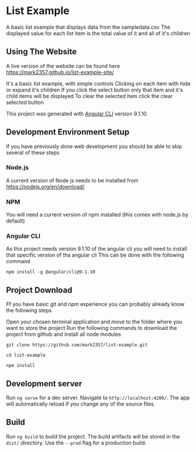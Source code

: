 # List Example
A basic list example that displays data from the sampledata.csv
The displayed value for each list item is the total value of it and all of it's children

## Using The Website
A live version of the website can be found here https://mark2357.github.io/list-example-site/


It's a basic list example, with simple controls
Clicking on each item with hide or expand it's children
If you click the select button only that item and it's child items will be displayed
To clear the selected item click the clear selected button


This project was generated with [Angular CLI](https://github.com/angular/angular-cli) version 9.1.10.

## Development Environment Setup
If you have previously done web development you should be able to skip several of these steps
### Node.js
A current version of Node js needs to be installed from https://nodejs.org/en/download/

### NPM
You will need a current version of npm installed (this comes with node.js by default)

### Angular CLI
As this project needs version 9.1.10 of the angular cli you will need to install that specific version of tha angular cli
This can be done with the following command
```
npm install -g @angular/cli@9.1.10
```

## Project Download
Ff you have basic git and npm experience you can probably already know the following steps

Open your chosen terminal application and move to the folder where you want to store the project
Run the following commands to download the project from github and install all node modules

```
git clone https://github.com/mark2357/list-example.git

cd list-example

npm install
```



## Development server
Run `ng serve` for a dev server. Navigate to `http://localhost:4200/`. The app will automatically reload if you change any of the source files.


## Build
Run `ng build` to build the project. The build artifacts will be stored in the `dist/` directory. Use the `--prod` flag for a production build.
